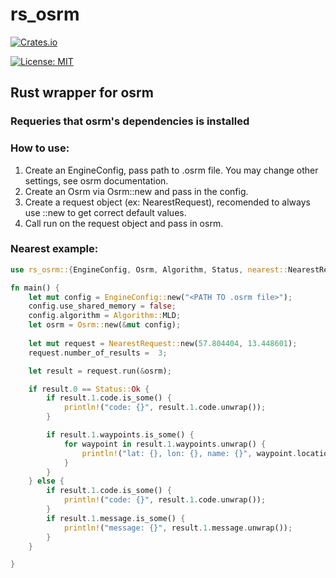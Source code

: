 # rs_osrm
[![Crates.io][crates-badge]][crates-url]

[crates-badge]: https://img.shields.io/crates/v/rs_osrm.svg
[crates-url]: https://crates.io/crates/rs_osrm
[![License: MIT](https://img.shields.io/badge/License-MIT-blue.svg)](https://opensource.org/licenses/MIT)

## Rust wrapper for osrm

### Requeries that osrm's dependencies is installed

### How to use:
1. Create an EngineConfig, pass path to .osrm file. You may change other settings, see osrm documentation.
2. Create an Osrm via Osrm::new and pass in the config.
3. Create a request object (ex: NearestRequest), recomended to always use ::new to get correct default values.
4. Call run on the request object and pass in osrm.

### Nearest example:
```rust
use rs_osrm::{EngineConfig, Osrm, Algorithm, Status, nearest::NearestRequest};

fn main() {
    let mut config = EngineConfig::new("<PATH TO .osrm file>");
    config.use_shared_memory = false;
    config.algorithm = Algorithm::MLD;
    let osrm = Osrm::new(&mut config);
    
    let mut request = NearestRequest::new(57.804404, 13.448601);
    request.number_of_results =  3;

    let result = request.run(&osrm);

    if result.0 == Status::Ok {
        if result.1.code.is_some() {
            println!("code: {}", result.1.code.unwrap());
        }

        if result.1.waypoints.is_some() {
            for waypoint in result.1.waypoints.unwrap() {
                println!("lat: {}, lon: {}, name: {}", waypoint.location[1], waypoint.location[0], waypoint.name);
            }
        }
    } else {
        if result.1.code.is_some() {
            println!("code: {}", result.1.code.unwrap());
        }
        if result.1.message.is_some() {
            println!("message: {}", result.1.message.unwrap());
        }
    }

}


```